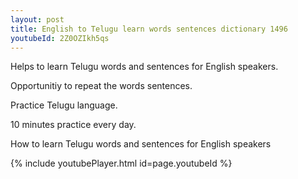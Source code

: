 ```yaml
---
layout: post
title: English to Telugu learn words sentences dictionary 1496 
youtubeId: 2Z0OZIkh5qs
---
```

 
 
Helps to learn Telugu words and sentences for English speakers.

Opportunitiy to repeat the words sentences. 

Practice Telugu language. 
 
10 minutes practice every day. 
 
How to learn Telugu words and sentences for English speakers 
 
{% include youtubePlayer.html id=page.youtubeId %}
 
